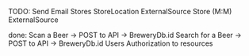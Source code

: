 TODO:
Send Email
Stores
StoreLocation
ExternalSource
Store (M:M) ExternalSource

done:
Scan a Beer -> POST to API -> BreweryDb.id
Search for a Beer -> POST to API -> BreweryDb.id
Users
Authorization to resources
